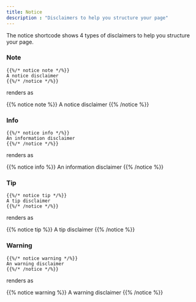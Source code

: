 ```yaml
---
title: Notice
description : "Disclaimers to help you structure your page"
---
```


The notice shortcode shows 4 types of disclaimers to help you structure your page.

### Note

```
{{%/* notice note */%}}
A notice disclaimer
{{%/* /notice */%}}
```

renders as

{{% notice note %}}
A notice disclaimer
{{% /notice %}}

### Info

```
{{%/* notice info */%}}
An information disclaimer
{{%/* /notice */%}}
```

renders as

{{% notice info %}}
An information disclaimer
{{% /notice %}}

### Tip

```
{{%/* notice tip */%}}
A tip disclaimer
{{%/* /notice */%}}
```

renders as

{{% notice tip %}}
A tip disclaimer
{{% /notice %}}

### Warning

```
{{%/* notice warning */%}}
An warning disclaimer
{{%/* /notice */%}}
```

renders as

{{% notice warning %}}
A warning disclaimer
{{% /notice %}}